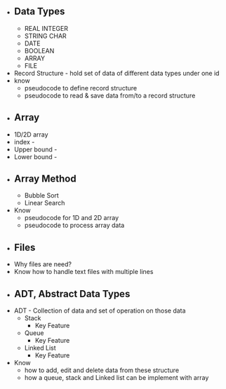 - ## Data Types
	- REAL INTEGER
	- STRING CHAR
	- DATE
	- BOOLEAN
	- ARRAY 
	- FILE
- Record Structure - hold set of data of different data types under one id
- know
	- pseudocode to define record structure
	- pseudocode to read & save data from/to a record structure
- ## Array
- 1D/2D array
- index - 
- Upper bound - 
- Lower bound -
- ## Array Method
	- Bubble Sort
	- Linear Search
- Know
	- pseudocode for 1D and 2D array
	- pseudocode to process array data
- ## Files
- Why files are need?
-  Know how to handle text files with multiple lines
- ## ADT, Abstract Data Types
- ADT - Collection of data and set of operation on those data
	- Stack
		- Key Feature
	- Queue
		- Key Feature
	- Linked List
		- Key Feature
- Know
	-  how to add, edit and delete data from these structure
	-  how a queue, stack and Linked list can be implement with array

